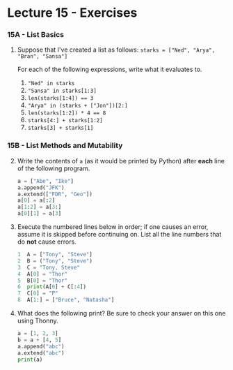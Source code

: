 # Lecture 15 - Exercises

### 15A - List Basics

1. Suppose that I've created a list as follows: `starks = ["Ned", "Arya", "Bran", "Sansa"]`

   For each of the following expressions, write what it evaluates to.
   
   1. `"Ned" in starks`
   2. `"Sansa" in starks[1:3]`
   3. `len(starks[1:4]) == 3`
   4. `"Arya" in (starks + ["Jon"])[2:]`
   5. `len(starks[1:2]) * 4 == 8`
   6. `starks[4:] + starks[1:2]`
   7. `starks[3] + starks[1]`

### 15B - List Methods and Mutability

2. Write the contents of `a` (as it would be printed by Python) after **each** line of the following program.

    ```python
    a = ["Abe", "Ike"]
    a.append("JFK")
    a.extend(["FDR", "Geo"])
    a[0] = a[:2]
    a[1:2] = a[3:]
    a[0][1] = a[3]
    ```
    
3. Execute the numbered lines below in order; if one causes an error, assume it is skipped before continuing on. List all the line numbers that do **not** cause errors.

    ```python
    1  A = ["Tony", "Steve"]
    2  B = ("Tony", "Steve")
    3  C = "Tony, Steve"
    4  A[0] = "Thor"
    5  B[0] = "Thor"
    6  print(A[0] + C[:4])
    7  C[0] = "P"
    8  A[1:] = ["Bruce", "Natasha"]
    ```

4. What does the following print? Be sure to check your answer on this one using Thonny.

   ```python
   a = [1, 2, 3]
   b = a + [4, 5]
   a.append("abc")
   a.extend("abc")
   print(a)
   ```


